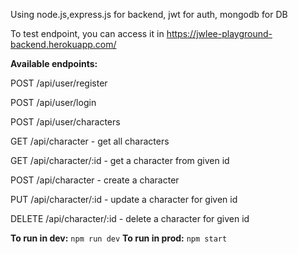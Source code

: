 
Using node.js,express.js for backend, jwt for auth, mongodb for DB

To test endpoint, you can access it in https://jwlee-playground-backend.herokuapp.com/

**Available endpoints:**

POST /api/user/register

POST /api/user/login

POST /api/user/characters

GET /api/character		- get all characters

GET /api/character/:id		- get a character from given id

POST /api/character		- create a character

PUT /api/character/:id		- update a character for given id

DELETE /api/character/:id	- delete a character for given id


**To run in dev:** `npm run dev`
**To run in prod:** `npm start`
